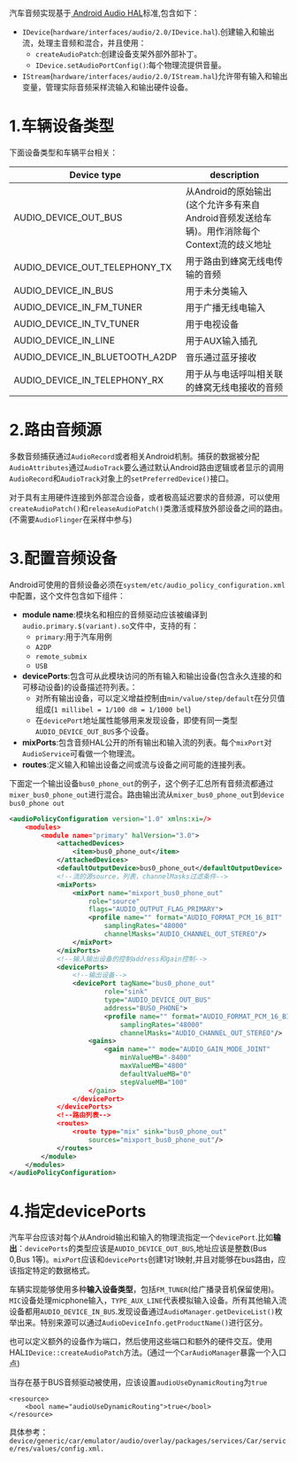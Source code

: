 汽车音频实现基于[ Android Audio HAL](https://source.android.com/devices/audio/implement)标准,包含如下：

* `IDevice`(`hardware/interfaces/audio/2.0/IDevice.hal`).创建输入和输出流，处理主音频和混合，并且使用：
	* `createAudioPatch`:创建设备支架外部外部补丁。
	* `IDevice.setAudioPortConfig()`:每个物理流提供音量。
* `IStream`(`hardware/interfaces/audio/2.0/IStream.hal`)允许带有输入和输出变量，管理实际音频采样流输入和输出硬件设备。

# 1.车辆设备类型

下面设备类型和车辆平台相关：

|Device type|description|
|--|--|
|AUDIO_DEVICE_OUT_BUS|从Android的原始输出(这个允许多有来自Android音频发送给车辆)。用作消除每个Context流的歧义地址|
|AUDIO_DEVICE_OUT_TELEPHONY_TX|用于路由到蜂窝无线电传输的音频|
|AUDIO_DEVICE_IN_BUS|用于未分类输入|
|AUDIO_DEVICE_IN_FM_TUNER|用于广播无线电输入|
|AUDIO_DEVICE_IN_TV_TUNER|用于电视设备|
|AUDIO_DEVICE_IN_LINE|用于AUX输入插孔|
|AUDIO_DEVICE_IN_BLUETOOTH_A2DP|音乐通过蓝牙接收|
|AUDIO_DEVICE_IN_TELEPHONY_RX|用于从与电话呼叫相关联的蜂窝无线电接收的音频|

# 2.路由音频源
多数音频捕获通过`AudioRecord`或者相关Android机制。捕获的数据被分配`AudioAttributes`通过`AudioTrack`要么通过默认Android路由逻辑或者显示的调用`AudioRecord`和`AudioTrack`对象上的`setPreferredDevice()`接口。

对于具有主用硬件连接到外部混合设备，或者极高延迟要求的音频源，可以使用`createAudioPatch()`和`releaseAudioPatch()`类激活或释放外部设备之间的路由。(不需要`AudioFlinger`在采样中参与)
# 3.配置音频设备
Android可使用的音频设备必须在`system/etc/audio_policy_configuration.xml`中配置，这个文件包含如下组件：

* **module name**:模块名和相应的音频驱动应该被编译到`audio.primary.$(variant).so`文件中，支持的有：
	* `primary`:用于汽车用例
	* `A2DP`
	* `remote_submix`
	* `USB`
* **devicePorts**:包含可从此模块访问的所有输入和输出设备(包含永久连接的和可移动设备)的设备描述符列表。：
	* 对所有输出设备，可以定义增益控制由`min/value/step/default`在分贝值组成(`1 millibel = 1/100 dB = 1/1000 bel`)
	* 在`devicePort`地址属性能够用来发现设备，即使有同一类型`AUDIO_DEVICE_OUT_BUS`多个设备。
* **mixPorts**:包含音频HAL公开的所有输出和输入流的列表。每个`mixPort`对`AudioService`可看做一个物理流。
* **routes**:定义输入和输出设备之间或流与设备之间可能的连接列表。

下面定一个输出设备`bus0_phone_out`的例子，这个例子汇总所有音频流都通过`mixer_bus0_phone_out`进行混合。路由输出流从`mixer_bus0_phone_out`到`device bus0_phone out`

```xml
<audioPolicyConfiguration version="1.0" xmlns:xi=/>
	<modules>
		<module name="primary" halVersion="3.0">
			<attachedDevices>
				<item>bus0_phone_out</item>
			</attachedDevices>
			<defaultOutputDevice>bus0_phone_out</defaultOutputDevice>
			<!--流的源source，列表，channelMasks过滤条件-->
			<mixPorts>
				<mixPort name="mixport_bus0_phone_out"
					role="source"
					flags="AUDIO_OUTPUT_FLAG_PRIMARY">
					<profile name="" format="AUDIO_FORMAT_PCM_16_BIT"
						samplingRates="48000"
						channelMasks="AUDIO_CHANNEL_OUT_STEREO"/>
				</mixPort>
			</mixPorts>
			<!--输入输出设备的控制address和gain控制-->
			<devicePorts>
				<!--输出设备-->
				<devicePort tagName="bus0_phone_out"
						role="sink"
						type="AUDIO_DEVICE_OUT_BUS"
						address="BUS0_PHONE">
						<profile name="" format="AUDIO_FORMAT_PCM_16_BIT"
							samplingRates="48000"
							channelMasks="AUDIO_CHANNEL_OUT_STEREO"/>
					<gains>
						<gain name="" mode="AUDIO_GAIN_MODE_JOINT"
							minValueMB="-8400"
							maxValueMB="4800"
							defaultValueMB="0"
							stepValueMB="100"
					</gain>
				</devicePort>
			</devicePorts>
			<!--路由列表-->
			<routes>
				<route type="mix" sink="bus0_phone_out"
					sources="mixport_bus0_phone_out"/>
			</routes>
		</module>
	</modules>
</audioPolicyConfiguration>
```
# 4.指定devicePorts

汽车平台应该对每个从Android输出和输入的物理流指定一个`devicePort`.比如**输出**：`devicePorts`的类型应该是`AUDIO_DEVICE_OUT_BUS`,地址应该是整数(Bus 0,Bus 1等)。`mixPort`应该和`devicePorts`创建1对1映射,并且对能够在bus路由，应该指定特定的数据格式。

车辆实现能够使用多种**输入设备类型**，包括`FM_TUNER`(给广播录音机保留使用)。`MIC`设备处理micphone输入，`TYPE_AUX_LINE`代表模拟输入设备。所有其他输入流设备都用`AUDIO_DEVICE_IN_BUS`.发现设备通过`AudioManager.getDeviceList()`枚举出来。特别来源可以通过`AudioDeviceInfo.getProductName()`进行区分。

也可以定义额外的设备作为端口，然后使用这些端口和额外的硬件交互。使用HAL`IDevice::createAudioPatch`方法。(通过一个`CarAudioManager`暴露一个入口点)

当存在基于BUS音频驱动被使用，应该设置`audioUseDynamicRouting`为`true`

```
<resource>
	<bool name="audioUseDynamicRouting">true</bool>
</resource>
```

具体参考：`device/generic/car/emulator/audio/overlay/packages/services/Car/service/res/values/config.xml.`
